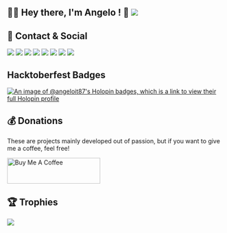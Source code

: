 ## 👨‍💻 Hey there, I'm Angelo ! 👋 ![](https://img.shields.io/badge/Intel%20Core_i5_12th-0071C5?logo=intel&logoColor=white)

## 📱 Contact & Social
[![](https://img.shields.io/badge/GitHub-%2312100E.svg?logo=github&logoColor=white)](https://github.com/angelodotnet) 
[![](https://img.shields.io/badge/LinkedIn-0077B5?logo=linkedin&logoColor=white)](https://linkedin.com/in/pirolaangelo) 
[![](https://img.shields.io/badge/Instagram-E4405F?logo=instagram&logoColor=white)](https://instagram.com/angeloit87)
[![](https://img.shields.io/badge/Telegram-2CA5E0?logo=telegram&logoColor=white)](https://t.me/angeloit87)
[![](https://img.shields.io/badge/YouTube-FF0000?logo=youtube&logoColor=white)](https://www.youtube.com/@angeloit87)
[![](https://img.shields.io/badge/Twitch-9146FF?logo=twitch&logoColor=white)](https://www.twitch.tv/angeloit87)
[![](https://img.shields.io/badge/website-000000?logo=About.me&logoColor=white)](https://about.me/AngeloPirola)
[![](https://img.shields.io/badge/Twitter-1DA1F2?logo=twitter&logoColor=white)](https://twitter.com/angeloit87)

## Hacktoberfest Badges
[![An image of @angeloit87's Holopin badges, which is a link to view their full Holopin profile](https://holopin.me/angeloit87)](https://holopin.io/@angeloit87#badges)
<!--[![An image of @angeloit87's Holopin badges, which is a link to view their full Holopin profile](https://holopin.me/angeloit87)](https://holopin.io/@angeloit87)-->

## :moneybag: Donations
These are projects mainly developed out of passion, but if you want to give me a coffee, feel free!

<a href="https://www.buymeacoffee.com/angelodotnet" target="_blank"><img src="https://cdn.buymeacoffee.com/buttons/v2/default-blue.png" alt="Buy Me A Coffee" style="height: 60px !important;width: 217px !important;font_family=Comic" ></a>

<!--## :chart_with_upwards_trend: Statistics
[![GitHub Streak](https://streak-stats.demolab.com?user=angelodotnet&locale=it&date_format=j%2Fn%5B%2FY%5D)](https://git.io/streak-stats)
<p><img align="left" src="https://github-readme-stats.vercel.app/api/top-langs?username=angelodotnet&show_icons=true&locale=en&layout=compact" alt="angelodotnet" /></p>
<p>&nbsp;<img align="center" src="https://github-readme-stats.vercel.app/api?username=angelodotnet&show_icons=true&locale=en" alt="angelodotnet" /></p>-->

## :trophy: Trophies
![](https://github-profile-trophy.vercel.app/?username=angelodotnet&theme=default)
